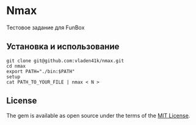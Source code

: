 # Nmax

Тестовое задание для FunBox

## Установка и использование

    git clone git@github.com:vladen41k/nmax.git
    cd nmax
    export PATH="./bin:$PATH"
    setup
    cat PATH_TO_YOUR_FILE | nmax < N >

## License

The gem is available as open source under the terms of the [MIT License](https://opensource.org/licenses/MIT).
